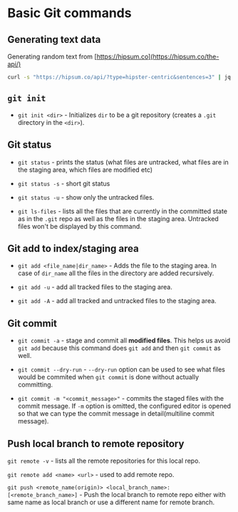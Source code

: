# Basic Git commands

## Generating text data

Generating random text from [https://hipsum.co](https://hipsum.co/the-api/)

```Bash
curl -s "https://hipsum.co/api/?type=hipster-centric&sentences=3" | jq
```

## `git init`

* `git init <dir>` - Initializes `dir` to be a git repository (creates a `.git` directory in the `<dir>`).

## Git status

* `git status` - prints the status (what files are untracked, what files are in the staging area, which files are modified etc)

* `git status -s` - short git status
* `git status -u` - show only the untracked files.

* `git ls-files` - lists all the files that are currently in the committed state as in the `.git` repo as well as the files in the staging area. Untracked files won't be displayed by this command.

## Git add to index/staging area

* `git add <file_name|dir_name>` - Adds the file to the staging area. In case of `dir_name` all the files in the directory are added recursively.

* `git add -u` - add all tracked files to the staging area.

* `git add -A` - add all tracked and untracked files to the staging area.

## Git commit

* `git commit -a` - stage and commit all **modified files**. This helps us avoid `git add` because this command does `git add` and then `git commit` as well.

* `git commit --dry-run` - `--dry-run` option can be used to see what files would be commited when `git commit` is done without actually committing.

* `git commit -m "<commit_message>"` - commits the staged files with the commit message. If `-m` option is omitted, the configured editor is opened so that we can type the commit message in detail(multiline commit message).

## Push local branch to remote repository

`git remote -v` - lists all the remote repositories for this local repo.

`git remote add <name> <url>` - used to add remote repo.

`git push <remote_name(origin)> <local_branch_name>:[<remote_branch_name>]` - Push the local branch to remote repo either with same name as local branch or use a different name for remote branch.
